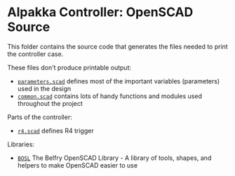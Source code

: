 # Alpakka Controller: OpenSCAD Source

This folder contains the source code that generates the files needed
to print the controller case.

These files don't produce printable output:
- [`parameters.scad`](parameters.scad) defines most of the important variables (parameters)
  used in the design
- [`common.scad`](common.scad) contains lots of handy functions and modules used throughout
  the project

Parts of the controller:
- [`r4.scad`](r4.scad) defines R4 trigger

Libraries:
- [`BOSL`](https://github.com/revarbat/BOSL/wiki) The Belfry OpenSCAD Library -
  A library of tools, shapes, and helpers to make OpenSCAD easier to use
